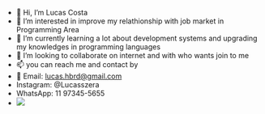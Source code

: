 - 👋 Hi, I’m Lucas Costa
- 👀 I’m interested in improve my relathionship with job market in Programming Area
- 🌱 I’m currently learning a lot about development systems and upgrading my knowledges in programming languages
- 💞️ I’m looking to collaborate on internet and with who wants join to me 
- 📫 you can reach me and contact by 
- 📧 Email: lucas.hbrd@gmail.com
- Instagram: @Lucasszera
- WhatsApp: 11 97345-5655
- <img src="https://icons8.com.br/icon/ChMMcyjCQnEn/whatsapp">
<!---
Lucaszeera/Lucaszeera is a ✨ special ✨ repository because its `README.md` (this file) appears on your GitHub profile.
You can click the Preview link to take a look at your changes.
--->
